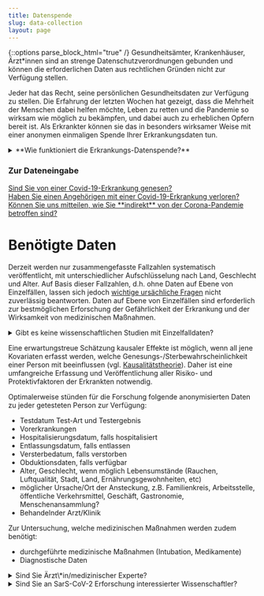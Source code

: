 ```yaml
---
title: Datenspende
slug: data-collection
layout: page
---
```

{::options parse_block_html="true" /}
Gesundheitsämter, Krankenhäuser, Ärzt\*innen
sind an strenge Datenschutzverordnungen gebunden und können die erforderlichen Daten aus rechtlichen Gründen nicht zur Verfügung stellen.

Jeder hat das Recht, seine persönlichen Gesundheitsdaten zur Verfügung zu stellen.
Die Erfahrung der letzten Wochen hat gezeigt, dass die Mehrheit der Menschen dabei helfen möchte, Leben zu retten und die Pandemie so wirksam wie möglich zu bekämpfen, und dabei auch zu erheblichen Opfern bereit ist.
Als Erkrankter können sie das in besonders wirksamer Weise mit einer anonymen einmaligen Spende Ihrer Erkrankungsdaten tun.

<details><summary markdown="span">**Wie funktioniert die Erkrankungs-Datenspende?**</summary>
1. Anonyme Datenerfassung:
   Ihre Gesundheitsdaten sind sehr privat, und daher ist es entscheidend, Ihre Identität zu schützen.
2. Öffentliche Daten für die internationale Öffentlichkeit:
   - Ihr anonymer Datensatz wird im Datenarchiv nach Absendung mit einer Creative-Commons Lizenz veröffentlicht.
   - Der aktuellste Datenstand kann von der Wissenschaftsgemeinde beforscht werden. 
3. Prüfung der Datenqualität durch behandelnde Ärzt\*innen und Kliniken.
   - Bei der Datenerfassung wird die email des meldenden Gesundheitsamtes erfragt.
   - Das Gesundheitsamt kann anhand des Datums von Test, Aufnahme und Entlassung/Tod die behandelnde Ärzt\*in ermitteln. 
   - Die behandelnde Ärzt\*in kann Ihre Angaben mit Patientenakten abgleichen und auf Korrektheit bestätigen.
</details>

### Zur Dateneingabe
<a class="button" href="Genesene.html" style="display: block;">
	Sind Sie von einer Covid-19-Erkrankung genesen?
</a>
<a class="button" href="Angehoerige.html" style="display: block;">
   Haben Sie einen Angehörigen mit einer Covid-19-Erkrankung verloren?
</a>
<a class="button" href="Nichterkrankte.html" style="display: block;">
   Können Sie uns mitteilen, wie Sie **indirekt** von der Corona-Pandemie betroffen sind?
</a>


# Benötigte Daten
Derzeit werden nur zusammengefasste Fallzahlen systematisch veröffentlicht, mit unterschiedlicher Aufschlüsselung nach Land, Geschlecht und Alter.
Auf Basis dieser Fallzahlen, d.h. ohne Daten auf Ebene von Einzelfällen, lassen sich jedoch [wichtige ursächliche Fragen](Kausalitaet.html) nicht zuverlässig beantworten.
Daten auf Ebene von Einzelfällen sind erforderlich zur bestmöglichen Erforschung der Gefährlichkeit der Erkrankung und der Wirksamkeit von medizinischen Maßnahmen.

<details><summary markdown="span">Gibt es keine wissenschaftlichen Studien mit Einzelfalldaten?</summary>
Es liegen bisher erst wenige [Studien zu Daten auf der Ebene von Einzelfällen](Studien.html) der Covid-19-Erkrankung vor.
Diese Studien sind auf vergleichsweise kleine Datensätze beschränkt, 
die je Studie aus den Krankenhausdaten zusammengestellt und nicht öffentlich geteilt werden.
In einigen Fällen wurden Daten mühsam von den Forschern aus Sozialen Medien und oft ungenannten Quellen zusammengestellt.
Das hat möglicherweise folgende Gründe:
<ul>
	<li>Patientendaten dürfen von behandelnden Ärzten nicht ohne Einverständnis weitergegeben werden.</li>
	<li>Gesundheitsbehörden führen im Seuchenfall nur meldepflichtige Daten zusammen.
	
		
		<details markdown="details">
		<summary markdown="span">Wissen Sie welche Informationen das genau umfasst?</summary>
		{% include comment_form.html subject="Meldepflicht" %}
		</details>
	</li>
	<li>Die Johns-Hopkins Universität stellt die Daten aus Hubei Province, China, sowie einige internationale Fälle aus den USA zur Verfügung (<a href="https://github.com/HopkinsIDD/nCoV-Sandbox">John Hopkins-Analysen-Repository</a>).
		Diese umfangreichste Datensammlung stellt zusammengeführte Daten als <a href="https://docs.google.com/spreadsheets/d/1jS24DjSPVWa4iuxuD4OAXrE3QeI8c9BC1hSlqr-NMiU/edit#gid=1841943470">Google Tabelle</a> zur Verfügung. 
		Die darin enthaltenen Datenspalten sind in der <a href="https://github.com/gkappler/CausalCovid-19/blob/master/Case-Data%20Exploration.ipynb">Case-Data Exploration.ipynb</a> aufgelistet.
		
		<a href="https://github.com/gkappler/CausalCovid-19/issues/2">Wenn Ihnen weitere Datensätze bekannt sind, weisen Sie bitte in Issue #2 darauf hin.</a>

		<details markdown="details">
		<summary markdown="span">Die Herkunft dieser Daten ist nicht transparent.</summary>
		Wissen Sie Quellen?
		{% include comment_form.html subject="data-source" %}
		</details>
	</li>
</ul>
</details>

Eine erwartungstreue Schätzung kausaler Effekte ist möglich, wenn all jene Kovariaten erfasst werden, welche Genesungs-/Sterbewahrscheinlichkeit einer Person mit beeinflussen (vgl. [Kausalitätstheorie](Kausalitaetsmodell.html#kausale-erwartungstreue)).
Daher ist eine umfangreiche Erfassung und Veröffentlichung aller Risiko- und Protektivfaktoren der Erkrankten notwendig.

Optimalerweise stünden für die Forschung folgende anonymisierten Daten zu jeder getesteten Person zur Verfügung:
- Testdatum Test-Art und Testergebnis
- Vorerkrankungen
- Hospitalisierungsdatum, falls hospitalisiert
- Entlassungsdatum, falls entlassen
- Versterbedatum, falls verstorben
- Obduktionsdaten, falls verfügbar
- Alter, Geschlecht, wenn möglich Lebensumstände (Rauchen, Luftqualität, Stadt, Land, Ernährungsgewohnheiten, etc)
- möglicher Ursache/Ort der Ansteckung, z.B. Familienkreis, Arbeitsstelle, öffentliche Verkehrsmittel, Geschäft, Gastronomie, Menschenansammlung?
- Behandelnder Arzt/Klinik

Zur Untersuchung, welche medizinischen Maßnahmen werden zudem benötigt:
- durchgeführte medizinische Maßnahmen (Intubation, Medikamente)
- Diagnostische Daten

<details class="question"><summary markdown="span">Sind Sie Ärzt\*in/medizinischer Experte?</summary>
- Welche diagnostischen Kennwerte und klinischen Maßnahmen sollten ausdrücklich erfragt werden?
- Unter welchen Umständen würden Sie eine Erkrankungs-Datenspende aktiv oder auf Nachfrage empfehlen?
<div markdown="0">
	{% include comment_form.html subject="doctor" %}
</div>
</details>


<details class="question"><summary markdown="span">Sind Sie an SarS-CoV-2 Erforschung interessierter Wissenschaftler?</summary>
- Bräuchten Sie weitere Daten für Ihre Forschung?
- Unter welchen Umständen würden Sie eine Erkrankungs-Datenspende aktiv oder auf Nachfrage empfehlen?
<div markdown="0">
	{% include comment_form.html subject="researcher" %}
</div>
</details>



